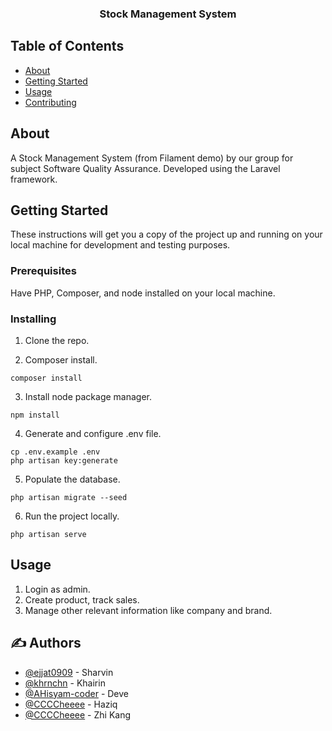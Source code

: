 

<div align="center">
    <h3 align="center">Stock Management System</h3>
</div>

## Table of Contents

- [About](#about)
- [Getting Started](#getting_started)
- [Usage](#usage)
- [Contributing](../CONTRIBUTING.md)

## About <a name = "about"></a>

A Stock Management System (from Filament demo) by our group for subject Software Quality Assurance. Developed using the Laravel framework.

## Getting Started <a name = "getting_started"></a>

These instructions will get you a copy of the project up and running on your local machine for development and testing purposes. 

### Prerequisites

Have PHP, Composer, and node installed on your local machine. 

### Installing

1. Clone the repo.

2. Composer install.
```
composer install
```

3. Install node package manager.
```
npm install
```

4. Generate and configure .env file.
```
cp .env.example .env
php artisan key:generate
```

5. Populate the database.
```
php artisan migrate --seed
```

6. Run the project locally.
```
php artisan serve
```

## Usage <a name = "usage"></a>

1. Login as admin.
2. Create product, track sales.
3. Manage other relevant information like company and brand.

## ✍️ Authors <a name = "authors"></a>

- [@ejjat0909](https://github.com/ejjat0909) - Sharvin
- [@khrnchn](https://github.com/khrnchn) - Khairin
- [@AHisyam-coder](https://github.com/khrnchn) - Deve
- [@CCCCheeee](https://github.com/khrnchn) - Haziq
- [@CCCCheeee](https://github.com/khrnchn) - Zhi Kang
